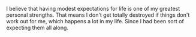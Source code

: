 I believe that having modest expectations for life is one of my greatest personal strengths. That means I don't get totally destroyed if things don't work out for me, which happens a lot in my life. Since I had been sort of expecting them all along.

